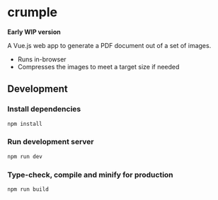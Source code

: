 # crumple

**Early WIP version**

A Vue.js web app to generate a PDF document out of a set of images.

- Runs in-browser
- Compresses the images to meet a target size if needed

## Development

### Install dependencies

```sh
npm install
```

### Run development server

```sh
npm run dev
```

### Type-check, compile and minify for production

```sh
npm run build
```
